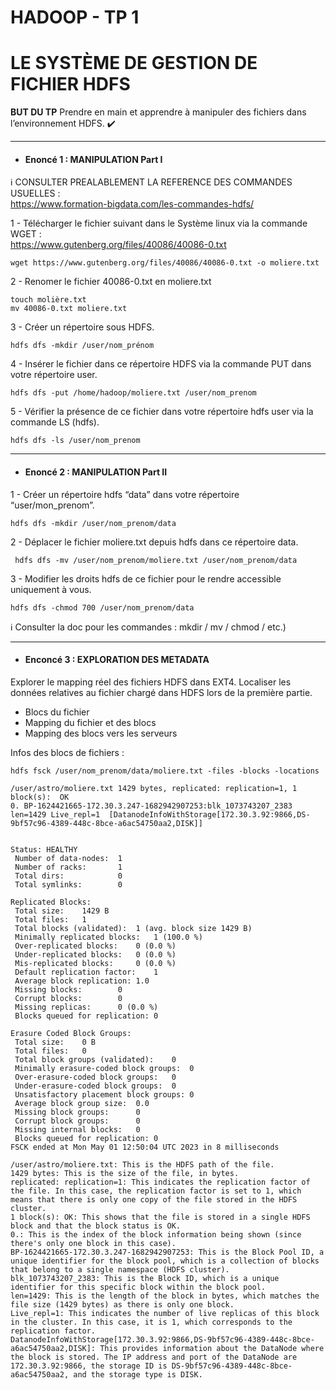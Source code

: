 # HADOOP - TP 1
# LE SYSTÈME DE GESTION DE FICHIER HDFS


**BUT DU TP**
Prendre en main et apprendre à manipuler des fichiers dans l’environnement HDFS. :heavy_check_mark: 

---
- #### Enoncé 1 : MANIPULATION Part I

:information_source: CONSULTER PREALABLEMENT LA REFERENCE DES COMMANDES USUELLES :<br/>
https://www.formation-bigdata.com/les-commandes-hdfs/

1 - Télécharger le fichier suivant dans le Système linux via la commande WGET :<br/>
https://www.gutenberg.org/files/40086/40086-0.txt
```console
wget https://www.gutenberg.org/files/40086/40086-0.txt -o moliere.txt
```
2 - Renomer le fichier 40086-0.txt en moliere.txt
```console
touch molière.txt
mv 40086-0.txt moliere.txt
```

3 - Créer un répertoire sous HDFS.

```console
hdfs dfs -mkdir /user/nom_prénom
```

4 - Insérer le fichier dans ce répertoire HDFS via la commande PUT dans votre répertoire user.

```console
hdfs dfs -put /home/hadoop/moliere.txt /user/nom_prenom
```

5 - Vérifier la présence de ce fichier dans votre répertoire hdfs user via la commande LS (hdfs).

```console
hdfs dfs -ls /user/nom_prenom
```

---
- #### Enoncé 2 : MANIPULATION Part II

1 - Créer un répertoire hdfs “data” dans votre répertoire “user/mon_prenom”.
```console
hdfs dfs -mkdir /user/nom_prenom/data
```

2 - Déplacer le fichier moliere.txt depuis hdfs dans ce répertoire data.
```console
 hdfs dfs -mv /user/nom_prenom/moliere.txt /user/nom_prenom/data
```

3 - Modifier les droits hdfs de ce fichier pour le rendre accessible uniquement à vous.
```console
hdfs dfs -chmod 700 /user/nom_prenom/data
 ```

:information_source: Consulter la doc pour les commandes :  mkdir / mv / chmod / etc.)

---
- #### Enconcé 3 : EXPLORATION DES METADATA
Explorer le mapping réel des fichiers HDFS dans EXT4.
Localiser les données relatives au fichier chargé dans HDFS lors de la première partie.
* Blocs du fichier
* Mapping du fichier et des blocs
* Mapping des blocs vers les serveurs

Infos des blocs de fichiers :
```console  
hdfs fsck /user/nom_prenom/data/moliere.txt -files -blocks -locations 
```  

```console  
/user/astro/moliere.txt 1429 bytes, replicated: replication=1, 1 block(s):  OK
0. BP-1624421665-172.30.3.247-1682942907253:blk_1073743207_2383 len=1429 Live_repl=1  [DatanodeInfoWithStorage[172.30.3.92:9866,DS-9bf57c96-4389-448c-8bce-a6ac54750aa2,DISK]]


Status: HEALTHY
 Number of data-nodes:	1
 Number of racks:		1
 Total dirs:			0
 Total symlinks:		0

Replicated Blocks:
 Total size:	1429 B
 Total files:	1
 Total blocks (validated):	1 (avg. block size 1429 B)
 Minimally replicated blocks:	1 (100.0 %)
 Over-replicated blocks:	0 (0.0 %)
 Under-replicated blocks:	0 (0.0 %)
 Mis-replicated blocks:		0 (0.0 %)
 Default replication factor:	1
 Average block replication:	1.0
 Missing blocks:		0
 Corrupt blocks:		0
 Missing replicas:		0 (0.0 %)
 Blocks queued for replication:	0

Erasure Coded Block Groups:
 Total size:	0 B
 Total files:	0
 Total block groups (validated):	0
 Minimally erasure-coded block groups:	0
 Over-erasure-coded block groups:	0
 Under-erasure-coded block groups:	0
 Unsatisfactory placement block groups:	0
 Average block group size:	0.0
 Missing block groups:		0
 Corrupt block groups:		0
 Missing internal blocks:	0
 Blocks queued for replication:	0
FSCK ended at Mon May 01 12:50:04 UTC 2023 in 8 milliseconds
```  

```console  
/user/astro/moliere.txt: This is the HDFS path of the file.
1429 bytes: This is the size of the file, in bytes.
replicated: replication=1: This indicates the replication factor of the file. In this case, the replication factor is set to 1, which means that there is only one copy of the file stored in the HDFS cluster.
1 block(s): OK: This shows that the file is stored in a single HDFS block and that the block status is OK.
0.: This is the index of the block information being shown (since there's only one block in this case).
BP-1624421665-172.30.3.247-1682942907253: This is the Block Pool ID, a unique identifier for the block pool, which is a collection of blocks that belong to a single namespace (HDFS cluster).
blk_1073743207_2383: This is the Block ID, which is a unique identifier for this specific block within the block pool.
len=1429: This is the length of the block in bytes, which matches the file size (1429 bytes) as there is only one block.
Live_repl=1: This indicates the number of live replicas of this block in the cluster. In this case, it is 1, which corresponds to the replication factor.
DatanodeInfoWithStorage[172.30.3.92:9866,DS-9bf57c96-4389-448c-8bce-a6ac54750aa2,DISK]: This provides information about the DataNode where the block is stored. The IP address and port of the DataNode are 172.30.3.92:9866, the storage ID is DS-9bf57c96-4389-448c-8bce-a6ac54750aa2, and the storage type is DISK.
```
